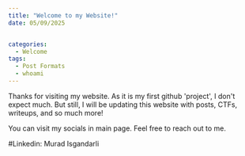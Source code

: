 ```yaml
---
title: "Welcome to my Website!"
date: 05/09/2025


categories:
  - Welcome
tags:
  - Post Formats
  - whoami
---
```


Thanks for visiting my website. As it is my first github 'project', I don't expect much. But still, I will be updating this website with posts, CTFs, writeups, and so much more!

You can visit my socials in main page.
Feel free to reach out to me. 

#Linkedin: Murad Isgandarli


